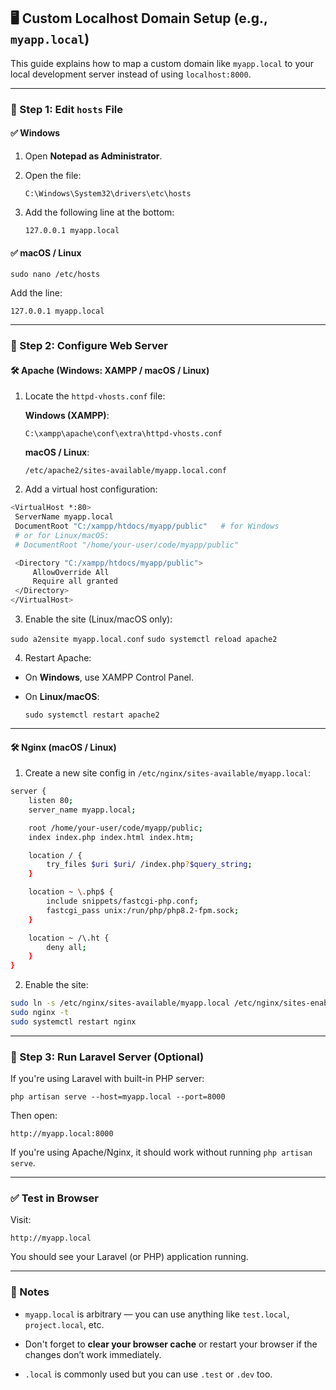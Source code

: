 ## 🖥️ Custom Localhost Domain Setup (e.g., `myapp.local`)

This guide explains how to map a custom domain like `myapp.local` to your local development server instead of using `localhost:8000`.

----------

### 📌 Step 1: Edit `hosts` File

#### ✅ Windows

1.  Open **Notepad as Administrator**.
    
2.  Open the file:
    
    `C:\Windows\System32\drivers\etc\hosts` 
    
3.  Add the following line at the bottom:
    
    `127.0.0.1 myapp.local` 
    

#### ✅ macOS / Linux

`sudo nano /etc/hosts` 

Add the line:

`127.0.0.1 myapp.local` 

----------

### 📁 Step 2: Configure Web Server

#### 🛠️ Apache (Windows: XAMPP / macOS / Linux)

1.  Locate the `httpd-vhosts.conf` file:
    
    **Windows (XAMPP)**:
    
    `C:\xampp\apache\conf\extra\httpd-vhosts.conf` 
    
    **macOS / Linux**:

    `/etc/apache2/sites-available/myapp.local.conf` 
    
2.  Add a virtual host configuration:
   ```bash
   <VirtualHost *:80>
    ServerName myapp.local
    DocumentRoot "C:/xampp/htdocs/myapp/public"   # for Windows
    # or for Linux/macOS:
    # DocumentRoot "/home/your-user/code/myapp/public"

    <Directory "C:/xampp/htdocs/myapp/public">
        AllowOverride All
        Require all granted
    </Directory>
</VirtualHost>
   ```
   
3.  Enable the site (Linux/macOS only):
    
`sudo a2ensite myapp.local.conf`
`sudo systemctl reload apache2` 

4.  Restart Apache:
    

-   On **Windows**, use XAMPP Control Panel.
    
-   On **Linux/macOS**:
    
    `sudo systemctl restart apache2` 
    
----------

#### 🛠️ Nginx (macOS / Linux)

1.  Create a new site config in `/etc/nginx/sites-available/myapp.local`:
    
```bash 
server {
    listen 80;
    server_name myapp.local;

    root /home/your-user/code/myapp/public;
    index index.php index.html index.htm;

    location / {
        try_files $uri $uri/ /index.php?$query_string;
    }

    location ~ \.php$ {
        include snippets/fastcgi-php.conf;
        fastcgi_pass unix:/run/php/php8.2-fpm.sock;
    }

    location ~ /\.ht {
        deny all;
    }
}
```
2.  Enable the site:
   
```bash 
sudo ln -s /etc/nginx/sites-available/myapp.local /etc/nginx/sites-enabled/
sudo nginx -t
sudo systemctl restart nginx
```

----------

### 🚀 Step 3: Run Laravel Server (Optional)

If you're using Laravel with built-in PHP server:

`php artisan serve --host=myapp.local --port=8000` 

Then open:

`http://myapp.local:8000` 

If you're using Apache/Nginx, it should work without running `php artisan serve`.

----------

### ✅ Test in Browser

Visit:

`http://myapp.local` 

You should see your Laravel (or PHP) application running.

----------

### 🧾 Notes

-   `myapp.local` is arbitrary — you can use anything like `test.local`, `project.local`, etc.
    
-   Don't forget to **clear your browser cache** or restart your browser if the changes don’t work immediately.
    
-   `.local` is commonly used but you can use `.test` or `.dev` too.

